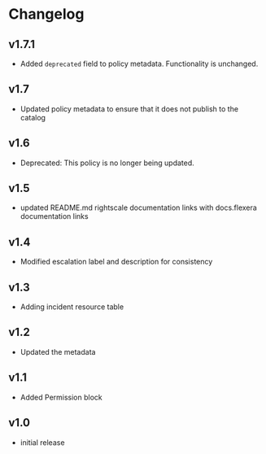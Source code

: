 # Changelog

## v1.7.1

- Added `deprecated` field to policy metadata. Functionality is unchanged.

## v1.7

- Updated policy metadata to ensure that it does not publish to the catalog

## v1.6

- Deprecated: This policy is no longer being updated.

## v1.5

- updated README.md rightscale documentation links with docs.flexera documentation links

## v1.4

- Modified escalation label and description for consistency

## v1.3

- Adding incident resource table

## v1.2

- Updated the metadata

## v1.1

- Added Permission block

## v1.0

- initial release
